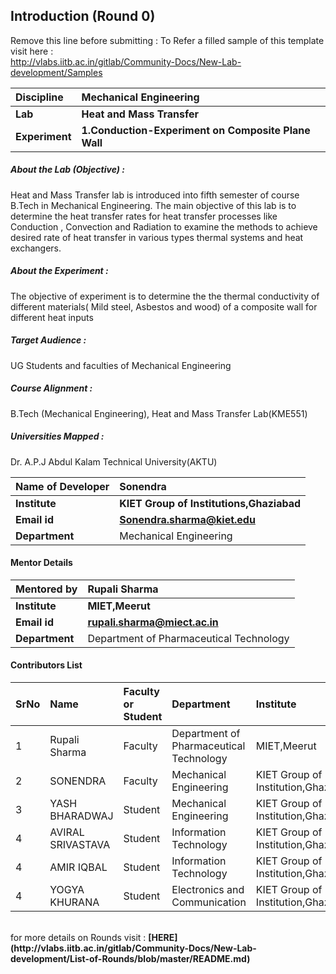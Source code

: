 ## Introduction (Round 0)

Remove this line before submitting : To Refer a filled sample of this template visit here : <br> http://vlabs.iitb.ac.in/gitlab/Community-Docs/New-Lab-development/Samples
<br>

<b>Discipline | <b>Mechanical Engineering
:--|:--|
<b> Lab | <b> Heat and Mass Transfer
<b> Experiment|     <b> 1.Conduction-Experiment on Composite Plane Wall

<h5> About the Lab (Objective) : </h5>

Heat and Mass Transfer lab is introduced into fifth semester of course B.Tech in Mechanical Engineering. The main objective of this lab is to determine the heat transfer rates for  heat transfer processes like Conduction , Convection and Radiation to examine the methods to achieve desired rate of heat transfer in various types thermal systems and heat exchangers.

<h5> About the Experiment : </h5>

The objective of experiment is to determine the the thermal conductivity of different materials( Mild steel, Asbestos and wood) of a composite wall for different heat inputs

<h5> Target Audience : </h5>

UG  Students and faculties of Mechanical Engineering

<h5> Course Alignment : </h5>

B.Tech (Mechanical Engineering), Heat and Mass Transfer Lab(KME551)

<h5> Universities Mapped : </h5>

Dr. A.P.J Abdul Kalam Technical University(AKTU)

<b>Name of Developer | <b> Sonendra
:--|:--|
<b> Institute | <b> KIET Group of Institutions,Ghaziabad
<b> Email id|     <b> Sonendra.sharma@kiet.edu
<b> Department | Mechanical Engineering

#### Mentor Details

<b>Mentored by | Rupali Sharma 
:--|:--|
<b> Institute | <b> MIET,Meerut
<b> Email id|     <b> rupali.sharma@miect.ac.in
<b> Department |Department of Pharmaceutical Technology

#### Contributors List

SrNo | Name | Faculty or Student | Department| Institute | Email id
:--|:--|:--|:--|:--|:--|
1 | Rupali Sharma | Faculty | Department of Pharmaceutical Technology | MIET,Meerut | rupali.sharma@miect.ac.in
2 | SONENDRA | Faculty | Mechanical Engineering | KIET Group of Institution,Ghaziabad |Sonendra.sharma@kiet.edu
3 | YASH BHARADWAJ | Student | Mechanical Engineering | KIET Group of Institution,Ghaziabad |bharadwajyash001@gmail.com
4 | AVIRAL SRIVASTAVA | Student | Information Technology | KIET Group of Institution,Ghaziabad |avisrivastava104@gmail.com
4 | AMIR IQBAL | Student | Information Technology | KIET Group of Institution,Ghaziabad |amireripmav786@gmail.com
4 | YOGYA KHURANA | Student | Electronics and Communication | KIET Group of Institution,Ghaziabad |khurana.yogya05@gmail.com
<br>
for more details on Rounds visit : <b> [HERE](http://vlabs.iitb.ac.in/gitlab/Community-Docs/New-Lab-development/List-of-Rounds/blob/master/README.md) </b>
